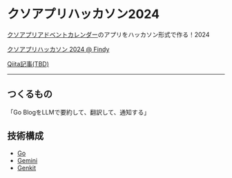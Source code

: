 # クソアプリハッカソン2024

[クソアプリアドベントカレンダー](https://qiita.com/advent-calendar/2024/kuso-app)のアプリをハッカソン形式で作る！2024


[クソアプリハッカソン 2024 @ Findy](https://kuso-app.connpass.com/event/336557/)

[Qiita記事(TBD)](https://qiita.com/o-ga)

---

## つくるもの

「Go BlogをLLMで要約して、翻訳して、通知する」

## 技術構成

- [Go](https://go.dev/)
- [Gemini](https://gemini.google.com/)
- [Genkit](https://firebase.google.com/products/genkit?hl=ja)


